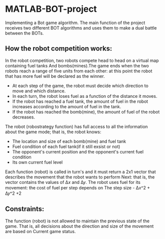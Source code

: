 # MATLAB-BOT-project
Implementing a Bot game algorithm. The main function of the project receives two different BOT algorithms and uses them to make a dual battle between the BOTs.

## How the robot competition works:
In the robot competition, two robots compete head to head on a virtual map containing fuel tanks
And bombs(mines).The game ends when the two robots reach a range of five units from each other:
at this point the robot that has more fuel will be declared as the winner.
- At each step of the game, the robot must decide which direction to move and which distance.
- In each turn, the robot loses fuel as a function of the distance it moves.
- If the robot has reached a fuel tank, the amount of fuel in the robot increases according to the amount of fuel in the tank.
- If the robot has reached the bomb(mine), the amount of fuel of the robot decreases.

The robot (robostrategy function) has full access to all the information about the game mode; that is, the robot knows:
- The location and size of each bomb(mine) and fuel tank
- Fuel condition of each fuel tank(if it still exsist or not)
- The opponent's current position and the opponent's current fuel condition
- Its own current fuel level

Each function (robot) is called in turn's and it must return a 2x1 vector that describes the movement that the robot wants to perform Next: 
that is, the vector contains the values ​​of Δ𝑥 and Δ𝑦. The robot uses fuel for its movement: the cost of fuel per step depends on The step size - Δ𝑥^2 + Δ𝑦^2 +2

## Constraints:
The function (robot) is not allowed to maintain the previous state of the game. That is, all decisions about the direction and size of the movement are based on
Current game status.